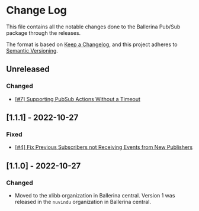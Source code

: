 # Change Log
This file contains all the notable changes done to the Ballerina Pub/Sub package through the releases.

The format is based on [Keep a Changelog](https://keepachangelog.com/en/1.0.0/), and this project adheres to [Semantic Versioning](https://semver.org/spec/v2.0.0.html).

## Unreleased

### Changed
- [[#7] Supporting PubSub Actions Without a Timeout](https://github.com/xlibb/module-pubsub/issues/7)

## [1.1.1] - 2022-10-27

### Fixed
- [[#4] Fix Previous Subscribers not Receiving Events from New Publishers](https://github.com/xlibb/module-pubsub/issues/4)

## [1.1.0] - 2022-10-27

### Changed
- Moved to the xlibb organization in Ballerina central. Version 1 was released in the `nuvindu` organization in Ballerina central.
